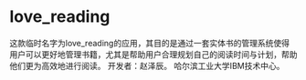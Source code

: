 love_reading
============

这款临时名字为love_reading的应用，其目的是通过一套实体书的管理系统使得用户可以更好地管理书籍，尤其是帮助用户合理规划自己的阅读时间与计划，帮助他们更为高效地进行阅读。
开发者：赵泽辰。
哈尔滨工业大学IBM技术中心。

